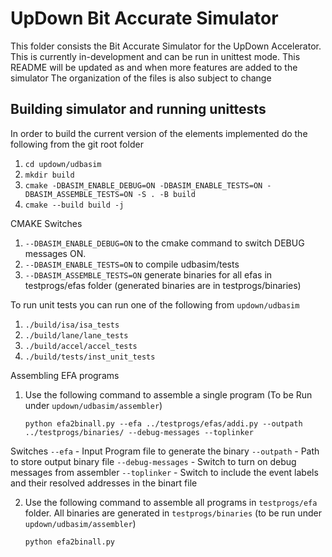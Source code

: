 # UpDown Bit Accurate Simulator

This folder consists the Bit Accurate Simulator for the UpDown Accelerator. This is currently in-development and can be run in unittest mode. 
This README will be updated as and when more features are added to the simulator
The organization of the files is also subject to change

## Building simulator and running unittests

In order to build the current version of the elements implemented do the following from the git root folder

1. `cd updown/udbasim`
2. `mkdir build`
3. `cmake -DBASIM_ENABLE_DEBUG=ON -DBASIM_ENABLE_TESTS=ON -DBASIM_ASSEMBLE_TESTS=ON -S . -B build`
4. `cmake --build build -j`

CMAKE Switches
1. `--DBASIM_ENABLE_DEBUG=ON` to the cmake command to switch DEBUG messages ON.
2. `--DBASIM_ENABLE_TESTS=ON` to compile udbasim/tests
3. `--DBASIM_ASSEMBLE_TESTS=ON` generate binaries for all efas in testprogs/efas folder (generated binaries are in testprogs/binaries)

To run unit tests you can run one of the following from `updown/udbasim`

1. `./build/isa/isa_tests`
2. `./build/lane/lane_tests`
3. `./build/accel/accel_tests`
4. `./build/tests/inst_unit_tests`

Assembling  EFA programs 

1. Use the following command to assemble a single program (To be Run under `updown/udbasim/assembler`)

    ``python efa2binall.py --efa ../testprogs/efas/addi.py --outpath ../testprogs/binaries/ --debug-messages --toplinker``

Switches
 `--efa` - Input Program file to generate the binary
 `--outpath` - Path to store output binary file 
 `--debug-messages` - Switch to turn on debug messages from assembler
 `--toplinker` - Switch to include the event labels and their resolved addresses in the binart file


2. Use the following command to assemble all programs in `testprogs/efa` folder. All binaries are generated in `testprogs/binaries` (to be run under `updown/udbasim/assembler`)
    
    ``python efa2binall.py``

